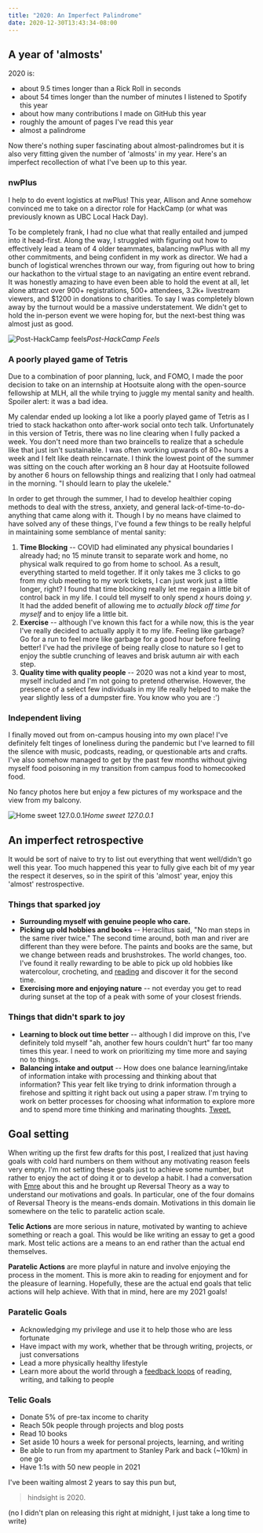 ```yaml
---
title: "2020: An Imperfect Palindrome"
date: 2020-12-30T13:43:34-08:00
---
```


## A year of 'almosts'
2020 is:
* about 9.5 times longer than a Rick Roll in seconds
* about 54 times longer than the number of minutes I listened to Spotify this year
* about how many contributions I made on GitHub this year
* roughly the amount of pages I've read this year
* almost a palindrome

Now there's nothing super fascinating about almost-palindromes but it is also very fitting given the number of 'almosts' in my year. Here's an imperfect recollection of what I've been up to this year.

### nwPlus
I help to do event logistics at nwPlus! This year, Allison and Anne somehow convinced me to take on a director role for HackCamp (or what was previously known as UBC Local Hack Day). 

To be completely frank, I had no clue what that really entailed and jumped into it head-first. Along the way, I struggled with figuring out how to effectively lead a team of 4 older teammates, balancing nwPlus with all my other commitments, and being confident in my work as director. We had a bunch of logistical wrenches thrown our way, from figuring out how to bring our hackathon to the virtual stage to an navigating an entire event rebrand. It was honestly amazing to have even been able to hold the event at all, let alone attract over 900+ registrations, 500+ attendees, 3.2k+ livestream viewers, and $1200 in donations to charities. To say I was completely blown away by the turnout would be a massive understatement. We didn't get to hold the in-person event we were hoping for, but the next-best thing was almost just as good.

![Post-HackCamp feels](/posts/images/2020/post-hc.png)*Post-HackCamp Feels*

### A poorly played game of Tetris
Due to a combination of poor planning, luck, and FOMO, I made the poor decision to take on an internship at Hootsuite along with the open-source fellowship at MLH, all the while trying to juggle my mental sanity and health. Spoiler alert: it was a bad idea.

My calendar ended up looking a lot like a poorly played game of Tetris as I tried to stack hackathon onto after-work social onto tech talk. Unfortunately in this version of Tetris, there was no line clearing when I fully packed a week. You don't need more than two braincells to realize that a schedule like that just isn't sustainable. I was often working upwards of 80+ hours a week and I felt like death reincarnate. I think the lowest point of the summer was sitting on the couch after working an 8 hour day at Hootsuite followed by another 6 hours on fellowship things and realizing that I only had oatmeal in the morning. "I should learn to play the ukelele."

In order to get through the summer, I had to develop healthier coping methods to deal with the stress, anxiety, and general lack-of-time-to-do-anything that came along with it. Though I by no means have claimed to have solved any of these things, I've found a few things to be really helpful in maintaining some semblance of mental sanity:

1. **Time Blocking** -- COVID had eliminated any physical boundaries I already had; no 15 minute transit to separate work and home, no physical walk required to go from home to school. As a result, everything started to meld together. If it only takes me 3 clicks to go from my club meeting to my work tickets, I can just work just a little longer, right? I found that time blocking really let me regain a little bit of control back in my life. I could tell myself to only spend *x* hours doing *y*. It had the added benefit of allowing me to *actually block off time for myself* and to enjoy life a little bit.
2. **Exercise** -- although I've known this fact for a while now, this is the year I've really decided to actually apply it to my life. Feeling like garbage? Go for a run to feel more like garbage for a good hour before feeling better! I've had the privilege of being really close to nature so I get to enjoy the subtle crunching of leaves and brisk autumn air with each step.
3. **Quality time with quality people** -- 2020 was not a kind year to most, myself included and I'm not going to pretend otherwise. However, the presence of a select few individuals in my life really helped to make the year slightly less of a dumpster fire. You know who you are :')

### Independent living
I finally moved out from on-campus housing into my own place! I've definitely felt tinges of loneliness during the pandemic but I've learned to fill the silence with music, podcasts, reading, or questionable arts and crafts. I've also somehow managed to get by the past few months without giving myself food poisoning in my transition from campus food to homecooked food.

No fancy photos here but enjoy a few pictures of my workspace and the view from my balcony.

![Home sweet 127.0.0.1](/posts/images/2020/home.png)*Home sweet 127.0.0.1*

## An imperfect retrospective
It would be sort of naive to try to list out everything that went well/didn't go well this year. Too much happened this year to fully give each bit of my year the respect it deserves, so in the spirit of this 'almost' year, enjoy this 'almost' restrospective.

### Things that sparked joy
- **Surrounding myself with genuine people who care.**
- **Picking up old hobbies and books** -- Heraclitus said, "No man steps in the same river twice." The second time around, both man and river are different than they were before. The paints and books are the same, but we change between reads and brushstrokes. The world changes, too. I've found it really rewarding to be able to pick up old hobbies like watercolour, crocheting, and [reading](/thoughts/reading) and discover it for the second time.
- **Exercising more and enjoying nature** -- not everday you get to read during sunset at the top of a peak with some of your closest friends.
### Things that didn't spark to joy
- **Learning to block out time better** -- although I did improve on this, I've definitely told myself "ah, another few hours couldn't hurt" far too many times this year. I need to work on prioritizing my time more and saying no to things.
- **Balancing intake and output** -- How does one balance learning/intake of information intake with processing and thinking about that information? This year felt like trying to drink information through a firehose and spitting it right back out using a paper straw. I'm trying to work on better processes for choosing what information to explore more and to spend more time thinking and marinating thoughts. [Tweet.](https://twitter.com/_jzhao/status/1328399991950307328)

## Goal setting
When writing up the first few drafts for this post, I realized that just having goals with cold hard numbers on them without any motivating reason feels very empty. I'm not setting these goals just to achieve some number, but rather to enjoy the act of doing it or to develop a habit. I had a conversation with [Emre](https://twitter.com/AlcaEmre) about this and he brought up Reversal Theory as a way to understand our motivations and goals. In particular, one of the four domains of Reversal Theory is the means-ends domain. Motivations in this domain lie somewhere on the telic to paratelic action scale.

**Telic Actions** are more serious in nature, motivated by wanting to achieve something or reach a goal. This would be like writing an essay to get a good mark. Most telic actions are a means to an end rather than the actual end themselves.

**Paratelic Actions** are more playful in nature and involve enjoying the process in the moment. This is more akin to reading for enjoyment and for the pleasure of learning. Hopefully, these are the actual end goals that telic actions will help achieve. With that in mind, here are my 2021 goals!
### Paratelic Goals
- Acknowledging my privilege and use it to help those who are less fortunate
- Have impact with my work, whether that be through writing, projects, or just conversations
- Lead a more physically healthy lifestyle
- Learn more about the world through a [feedback loops](thoughts/feedback-loops.md) of reading, writing, and talking to people

### Telic Goals
- Donate 5% of pre-tax income to charity
- Reach 50k people through projects and blog posts
- Read 10 books
- Set aside 10 hours a week for personal projects, learning, and writing
- Be able to run from my apartment to Stanley Park and back (~10km) in one go
- Have 1:1s with 50 new people in 2021

I've been waiting almost 2 years to say this pun but,

> hindsight is 2020.

(no I didn't plan on releasing this right at midnight, I just take a long time to write)